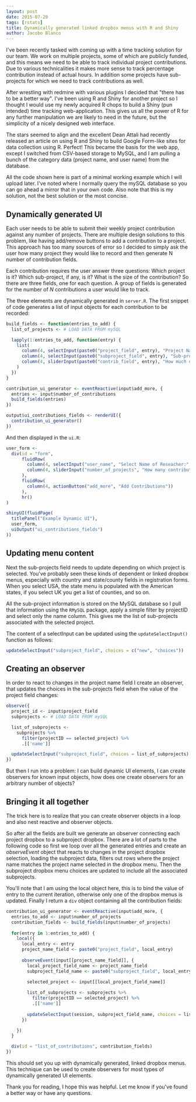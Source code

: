 ```yaml
---
layout: post
date: 2015-07-20
tags: [rstats]
title: Dynamically generated linked dropbox menus with R and Shiny
author: Jacobo Blanco
---
```


I've been recently tasked with coming up with a time tracking solution for our team. We work on multiple projects, some of which are publicly funded, and this means we need to be able to track individual project contributions. Due to various technicalities it makes more sense to track percentage contribution instead of actual hours. In addition some projects have sub-projects for which we need to track contributions as well.

After wrestling with redmine with various plugins I decided that "there has to be a better way". I've been using R and Shiny for another project so I thought I would use my newly acquired R chops to build a Shiny (pun intended) time tracking web-application. This gives us all the power of R for any further manipulation we are likely to need in the future, but the simplicity of a nicely designed web interface.

The stars seemed to align and the excellent Dean Attali had recently released an article on using R and Shiny to build Google Form-like sites for data collection using R. Perfect! This became the basis for the web app, except I switched from CSV-based storage to MySQL, and I am pulling a bunch of the category data (project name, and user name) from the database.

All the code shown here is part of a minimal working example which I will upload later. I've noted where I normally query the mySQL database so you can go ahead a mirror that in your own code. Also note that this is my solution, not the best solution or the most concise.

## Dynamically generated UI

Each user needs to be able to submit their weekly project contribution against any number of projects. There are multiple design solutions to this problem, like having add/remove buttons to add a contribution to a project. This approach has too many sources of error so I decided to simply ask the user how many project they would like to record and then generate N number of contribution fields.

Each contribution requires the user answer three questions: Which project is it? Which sub-project, if any, is it? What is the size of the contribution? So there are three fields, one for each question. A group of fields is generated for the number of *N* contributions a user would like to track.

The three elements are dynamically generated in `server.R`. The first snippet of code generates a list of input objects for each contribution to be recorded:

```r
build_fields <- function(entries_to_add) {
  list_of_projects <- # LOAD DATA FROM mySQL

  lapply(1:entries_to_add, function(entry) {
    list(
      column(4, selectInput(paste0("project_field", entry), "Project Name:", choices = c("", list_of_projects))),
      column(4, selectInput(paste0("subproject_field", entry), "Sub-project Name:", choices = c(""))),
      column(4, sliderInput(paste0("contrib_field", entry), "How much of week contributed:", min = 0, max = 100, step = 5, value = 5, post = "%"))
    )
  })
}

contribution_ui_generator <- eventReactive(input$add_more, {
  entries <- input$number_of_contributions
  build_fields(entries)
})

output$ui_contributions_fields <- renderUI({
  contribution_ui_generator()
})
```

And then displayed in the `ui.R`:

```r
user_form <- 
  div(id = "form",
      fluidRow(
        column(4, selectInput("user_name", "Select Name of Reseacher:", choices = users)),
        column(4, sliderInput("number_of_projects", "How many contributions to add?", min = 1, max = 10, value = 2))
      ),
      fluidRow(
        column(4, actionButton("add_more", "Add Contributions"))
      ),
      hr()
)

shinyUI(fluidPage(
  titlePanel("Example Dynamic UI"),
  user_form,
  uiOutput("ui_contributions_fields")
))
```

## Updating menu content

Next the sub-projects field needs to update depending on which project is selected. You've probably seen these kinds of dependent or linked dropbox menus, especially with country and state/county fields in registration forms. When you select USA, the state menu is populated with the American states, if you select UK you get a list of counties, and so on.

All the sub-project information is stored on the MySQL database so I pull that information using the `RMySQL` package, apply a simple filter by projectID and select only the name column. This gives me the list of sub-projects associated with the selected project.

The content of a selectInput can be updated using the `updateSelectInput()` function as follows:

```r
updateSelectInput("subproject_field", choices = c("new", "choices"))
```

## Creating an observer

In order to react to changes in the project name field I create an observer, that updates the choices in the sub-projects field when the value of the project field changes:

```r
observe({
  project_id <- input$project_field
  subprojects <- # LOAD DATA FROM mySQL

  list_of_subprojects <-
    subprojects %>%
      filter(projectID == selected_project) %>%
      .[['name']]

  updateSelectInput("subproject_field", choices = list_of_subprojects)
})
```

But then I run into a problem: I can build dynamic UI elements, I can create observers for known input objects, how does one create observers for an arbitrary number of objects?

## Bringing it all together

The trick here is to realize that you can create observer objects in a loop and also nest reactive and observer objects.

So after all the fields are built we generate an observer connecting each project dropbox to a subproject dropbox. There are a lot of parts to the following code so first we loop over all the generated entries and create an *observeEvent* object that reacts to changes in the project dropbox selection, loading the subproject data, filters out rows where the project name matches the project name selected in the dropbox menu. Then the subproject dropbox menu choices are updated to include all the associated subprojects.

You'll note that I am using the local object here, this is to bind the value of entry to the current iteration, otherwise only one of the dropbox menus is updated. Finally I return a `div` object containing all the contribution fields:

```r
contribution_ui_generator <- eventReactive(input$add_more, {
  entries_to_add <- input$number_of_projects
  contribution_fields <- build_fields(input$number_of_projects)
  
  for(entry in 1:entries_to_add) {
    local({
      local_entry <- entry
      project_name_field <- paste0("project_field", local_entry)
      
      observeEvent(input[[project_name_field]], {
        local_project_field_name <- project_name_field
        subproject_field_name <- paste0("subproject_field", local_entry)

        selected_project <- input[[local_project_field_name]]
        
        list_of_subprojects <- subprojects %>%
          filter(projectID == selected_project) %>%
          .[['name']]
        
        updateSelectInput(session, subproject_field_name, choices = list_of_subprojects)
      })

    })
  }

  div(id = "list_of_contributions", contribution_fields)
})
```

This should set you up with dynamically generated, linked dropbox menus. This technique can be used to create observers for most types of dynamically generated UI elements.

Thank you for reading, I hope this was helpful. Let me know if you've found a better way or have any questions.

